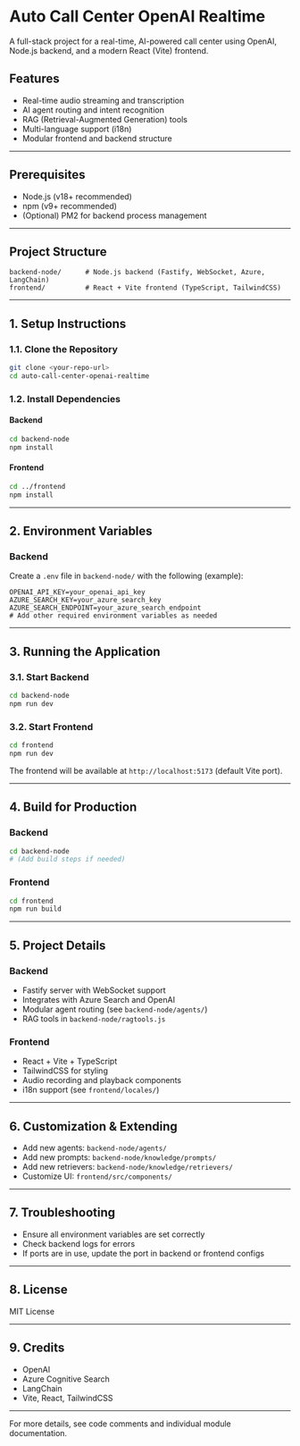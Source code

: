 # Auto Call Center OpenAI Realtime

A full-stack project for a real-time, AI-powered call center using OpenAI, Node.js backend, and a modern React (Vite) frontend.

## Features

- Real-time audio streaming and transcription
- AI agent routing and intent recognition
- RAG (Retrieval-Augmented Generation) tools
- Multi-language support (i18n)
- Modular frontend and backend structure

---

## Prerequisites

- Node.js (v18+ recommended)
- npm (v9+ recommended)
- (Optional) PM2 for backend process management

---

## Project Structure

```
backend-node/      # Node.js backend (Fastify, WebSocket, Azure, LangChain)
frontend/          # React + Vite frontend (TypeScript, TailwindCSS)
```

---

## 1. Setup Instructions

### 1.1. Clone the Repository

```sh
git clone <your-repo-url>
cd auto-call-center-openai-realtime
```

### 1.2. Install Dependencies

#### Backend

```sh
cd backend-node
npm install
```

#### Frontend

```sh
cd ../frontend
npm install
```

---

## 2. Environment Variables

### Backend

Create a `.env` file in `backend-node/` with the following (example):

```
OPENAI_API_KEY=your_openai_api_key
AZURE_SEARCH_KEY=your_azure_search_key
AZURE_SEARCH_ENDPOINT=your_azure_search_endpoint
# Add other required environment variables as needed
```

---

## 3. Running the Application

### 3.1. Start Backend

```sh
cd backend-node
npm run dev
```

### 3.2. Start Frontend

```sh
cd frontend
npm run dev
```

The frontend will be available at `http://localhost:5173` (default Vite port).

---

## 4. Build for Production

### Backend

```sh
cd backend-node
# (Add build steps if needed)
```

### Frontend

```sh
cd frontend
npm run build
```

---

## 5. Project Details

### Backend

- Fastify server with WebSocket support
- Integrates with Azure Search and OpenAI
- Modular agent routing (see `backend-node/agents/`)
- RAG tools in `backend-node/ragtools.js`

### Frontend

- React + Vite + TypeScript
- TailwindCSS for styling
- Audio recording and playback components
- i18n support (see `frontend/locales/`)

---

## 6. Customization & Extending

- Add new agents: `backend-node/agents/`
- Add new prompts: `backend-node/knowledge/prompts/`
- Add new retrievers: `backend-node/knowledge/retrievers/`
- Customize UI: `frontend/src/components/`

---

## 7. Troubleshooting

- Ensure all environment variables are set correctly
- Check backend logs for errors
- If ports are in use, update the port in backend or frontend configs

---

## 8. License

MIT License

---

## 9. Credits

- OpenAI
- Azure Cognitive Search
- LangChain
- Vite, React, TailwindCSS

---

For more details, see code comments and individual module documentation.
